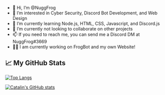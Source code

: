 - 👋 Hi, I’m @NuggFrog
- 👀 I’m interested in Cyber Security, Discord Bot Development, and Web Design
- 🌱 I’m currently learning Node.js, HTML, CSS, Javascript, and Discord.js
- 💞️ I’m currently not looking to collaborate on other projects
- 📫 If you need to reach me, you can send me a Discord DM at NuggFrog#3669
- 👨‍💻 I am currently working on FrogBot and my own Website!


## &#x1f4c8; My GitHub Stats

[![Top Langs](https://github-readme-stats.vercel.app/api/top-langs/?username=NuggFrog&langs_count=5&theme=radical)](https://github.com/anuraghazra/github-readme-stats)

[![Catalin's GitHub stats](https://github-readme-stats.vercel.app/api?username=NuggFrog&theme=radical)](https://github.com/anuraghazra/github-readme-stats)

<!---
NuggFrog/NuggFrog is a ✨ special ✨ repository because its `README.md` (this file) appears on your GitHub profile.
You can click the Preview link to take a look at your changes.
--->
